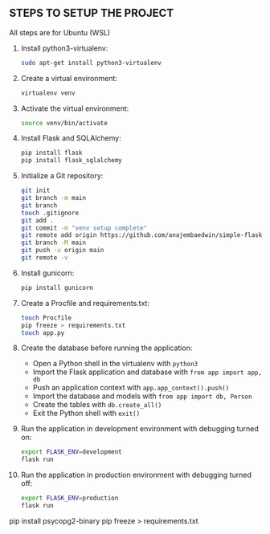 ## STEPS TO SETUP THE PROJECT
All steps are for Ubuntu (WSL)

1. Install python3-virtualenv:

   ```bash
   sudo apt-get install python3-virtualenv
   ```

2. Create a virtual environment:

   ```bash
   virtualenv venv
   ```

3. Activate the virtual environment:

   ```bash
   source venv/bin/activate
   ```

4. Install Flask and SQLAlchemy:

   ```bash
   pip install flask
   pip install flask_sqlalchemy
   ```

5. Initialize a Git repository:

   ```bash
   git init
   git branch -m main
   git branch
   touch .gitignore
   git add .
   git commit -m "venv setup complete"
   git remote add origin https://github.com/anajembaedwin/simple-flask-rest-api.git
   git branch -M main
   git push -u origin main
   git remote -v
   ```

6. Install gunicorn:

   ```bash
   pip install gunicorn
   ```

7. Create a Procfile and requirements.txt:

   ```bash
   touch Procfile
   pip freeze > requirements.txt
   touch app.py
   ```

8. Create the database before running the application:
    - Open a Python shell in the virtualenv with `python3`
    - Import the Flask application and database with `from app import app, db`
    - Push an application context with `app.app_context().push()`
    - Import the database and models with `from app import db, Person`
    - Create the tables with `db.create_all()`
    - Exit the Python shell with `exit()`

9. Run the application in development environment with debugging turned on:

    ```bash
    export FLASK_ENV=development
    flask run
    ```

10. Run the application in production environment with debugging turned off:

    ```bash
    export FLASK_ENV=production
    flask run
    ```


pip install psycopg2-binary
pip freeze > requirements.txt
